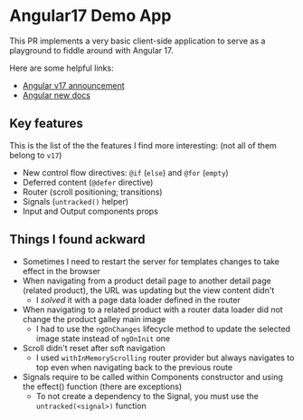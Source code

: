 # Angular17 Demo App

This PR implements a very basic client-side application to serve as a playground to fiddle around with Angular 17.

Here are some helpful links:
- [Angular v17 announcement](https://blog.angular.io/introducing-angular-v17-4d7033312e4b)
- [Angular new docs](https://angular.dev/)

## Key features

This is the list of the the features I find more interesting: (not all of them belong to `v17`)
- New control flow directives: `@if` (`else`) and `@for` (`empty`)
- Deferred content (`@defer` directive)
- Router (scroll positioning; transitions)
- Signals (`untracked()` helper)
- Input and Output components props

## Things I found ackward

- Sometimes I need to restart the server for templates changes to take effect in the browser
- When navigating from a product detail page to another detail page (related product), the URL was updating but the view content didn't
  - I _solved_ it with a page data loader defined in the router
- When navigating to a related product with a router data loader did not change the product galley main image
	- I had to use the `ngOnChanges` lifecycle method to update the selected image state instead of `ngOnInit` one
- Scroll didn't reset after soft navigation
	- I used `withInMemoryScrolling` router provider but always navigates to top even when navigating back to the previous route
- Signals require to be called within Components constructor and using the effect() function (there are exceptions)
  - To not create a dependency to the Signal, you must use the `untracked(<signal>)` function
